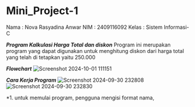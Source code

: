 # Mini_Project-1
Nama : Nova Rasyadina Anwar
NIM : 2409116092
Kelas : Sistem Informasi-C

***Program Kalkulasi Harga Total dan diskon***
Program ini merupakan program yang dapat digunakan untuk menghitung diskon dari harga total yang telah di tetapkan yaitu 250.000

***Flowchart***
![Screenshot 2024-10-01 111151](https://github.com/user-attachments/assets/7621efd1-7a6b-4378-b4c2-a1a48b7041d8)

***Cara Kerja Program***
![Screenshot 2024-09-30 232808](https://github.com/user-attachments/assets/51e63c7e-6b9f-4dfe-9425-9a40710a6fa6)
![Screenshot 2024-09-30 232830](https://github.com/user-attachments/assets/bd74f7f9-f9a7-45bc-8130-f5e499e055a1)

*1. untuk memulai program, pengguna mengisi format nama, 


